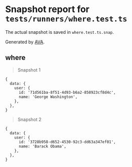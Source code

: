 # Snapshot report for `tests/runners/where.test.ts`

The actual snapshot is saved in `where.test.ts.snap`.

Generated by [AVA](https://avajs.dev).

## where

> Snapshot 1

    {
      data: {
        user: {
          id: '71d561ba-8f51-4d93-b6a2-858923cf8d4c',
          name: 'George Washington',
        },
      },
    }

> Snapshot 2

    {
      data: {
        user: {
          id: '3728b958-d652-4530-92c3-dd63a347ef01',
          name: 'Barack Obama',
        },
      },
    }
